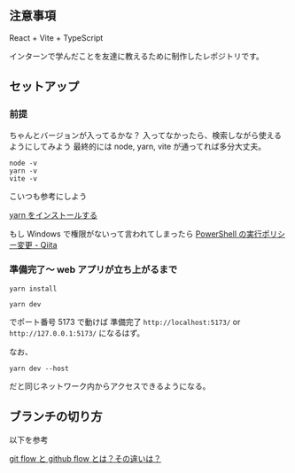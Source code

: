 ## 注意事項

React + Vite + TypeScript

インターンで学んだことを友達に教えるために制作したレポジトリです。

## セットアップ

### 前提

ちゃんとバージョンが入ってるかな？
入ってなかったら、検索しながら使えるようにしてみよう
最終的には node, yarn, vite が通ってれば多分大丈夫。

```
node -v
yarn -v
vite -v
```

こいつも参考にしよう

[yarn をインストールする](https://qiita.com/suisui654/items/1b89446e03991c7c2c3d)

もし Windows で権限がないって言われてしまったら
[PowerShell の実行ポリシー変更 - Qiita](https://qiita.com/earthdiver1/items/b3f529c81f5892972a72)

### 準備完了～ web アプリが立ち上がるまで

```
yarn install
```

```
yarn dev
```

でポート番号 5173 で動けば 準備完了
`http://localhost:5173/` or `http://127.0.0.1:5173/` になるはず。

なお、

```
yarn dev --host
```

だと同じネットワーク内からアクセスできるようになる。

## ブランチの切り方

以下を参考

[git flow と github flow とは？その違いは？](https://qiita.com/mint__/items/bfc58589b5b1e0a1856a)
